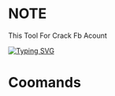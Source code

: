 # NOTE
  This Tool For Crack Fb Acount

[![Typing SVG](https://readme-typing-svg.herokuapp.com?color=F70000&lines=Welcome+My+Github)](https://git.io/typing-svg)

# Coomands
